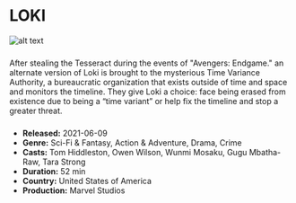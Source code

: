 # LOKI
![alt text](https://img.movieshd.watch/xxrz/250x400/391/73/8c/738cf3b350c7b86f6d081f3e8cc1ad03/738cf3b350c7b86f6d081f3e8cc1ad03.jpg) 
### 
After stealing the Tesseract during the events of "Avengers: Endgame." an alternate version of Loki is brought to the mysterious Time Variance Authority, a bureaucratic organization that exists outside of time and space and monitors the timeline. They give Loki a choice: face being erased from existence due to being a “time variant” or help fix the timeline and stop a greater threat.
###
- **Released:** 2021-06-09
- **Genre:** Sci-Fi & Fantasy, Action & Adventure, Drama, Crime
- **Casts:** Tom Hiddleston, Owen Wilson, Wunmi Mosaku, Gugu Mbatha-Raw, Tara Strong
- **Duration:** 52 min
- **Country:** United States of America
- **Production:** Marvel Studios

